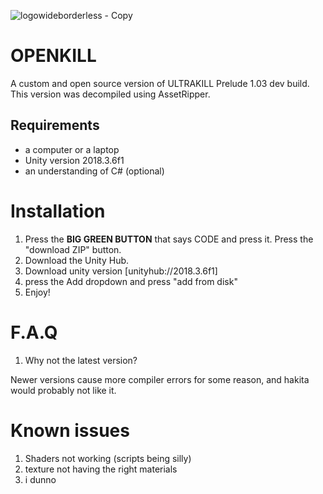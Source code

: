 
![logowideborderless - Copy](https://github.com/TrollgeGF/openkillbase/assets/162782122/b5b1dc85-d863-428b-932d-f3109ab8fcfd)



# OPENKILL
A custom and open source version of ULTRAKILL Prelude 1.03 dev build. This version was decompiled using AssetRipper.

## Requirements
 - a computer or a laptop
 - Unity version 2018.3.6f1
 - an understanding of C# (optional)

# Installation
1. Press the **BIG GREEN BUTTON** that says CODE and press it. Press the "download ZIP" button.
2. Download the Unity Hub.
3. Download unity version [unityhub://2018.3.6f1]
4. press the Add dropdown and press "add from disk"
5. Enjoy!

# F.A.Q

1. Why not the latest version?

Newer versions cause more compiler errors for some reason, and hakita would probably not like it.

# Known issues
1. Shaders not working (scripts being silly)
2. texture not having the right materials
3. i dunno
